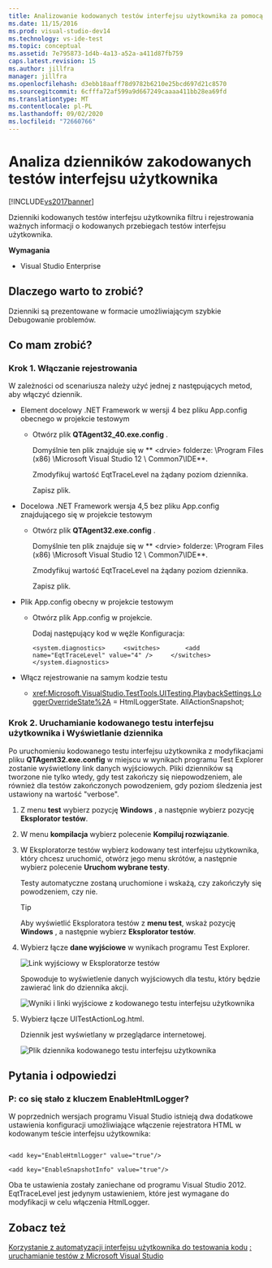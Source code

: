```yaml
---
title: Analizowanie kodowanych testów interfejsu użytkownika za pomocą dzienników kodowanych testów interfejsu użytkownika | Microsoft Docs
ms.date: 11/15/2016
ms.prod: visual-studio-dev14
ms.technology: vs-ide-test
ms.topic: conceptual
ms.assetid: 7e795873-1d4b-4a13-a52a-a411d87fb759
caps.latest.revision: 15
ms.author: jillfra
manager: jillfra
ms.openlocfilehash: d3ebb18aaff78d9782b6210e25bcd697d21c8570
ms.sourcegitcommit: 6cfffa72af599a9d667249caaaa411bb28ea69fd
ms.translationtype: MT
ms.contentlocale: pl-PL
ms.lasthandoff: 09/02/2020
ms.locfileid: "72660766"
---
```

# <a name="analyzing-coded-ui-tests-using-coded-ui-test-logs"></a>Analiza dzienników zakodowanych testów interfejsu użytkownika
[!INCLUDE[vs2017banner](../includes/vs2017banner.md)]

Dzienniki kodowanych testów interfejsu użytkownika filtru i rejestrowania ważnych informacji o kodowanych przebiegach testów interfejsu użytkownika.

 **Wymagania**

- Visual Studio Enterprise

## <a name="why-should-i-do-this"></a>Dlaczego warto to zrobić?
 Dzienniki są prezentowane w formacie umożliwiającym szybkie Debugowanie problemów.

## <a name="how-do-i-do-this"></a>Co mam zrobić?

### <a name="step-1-enable-logging"></a>Krok 1. Włączanie rejestrowania
 W zależności od scenariusza należy użyć jednej z następujących metod, aby włączyć dziennik.

- Element docelowy .NET Framework w wersji 4 bez pliku App.config obecnego w projekcie testowym

  - Otwórz plik **QTAgent32_40.exe.config** .

    Domyślnie ten plik znajduje się w ** \<drvie> folderze: \Program Files (x86) \Microsoft Visual Studio 12 \ Common7\IDE**.

    Zmodyfikuj wartość EqtTraceLevel na żądany poziom dziennika.

    Zapisz plik.

- Docelowa .NET Framework wersja 4,5 bez pliku App.config znajdującego się w projekcie testowym

  - Otwórz plik **QTAgent32.exe.config** .

    Domyślnie ten plik znajduje się w ** \<drvie> folderze: \Program Files (x86) \Microsoft Visual Studio 12 \ Common7\IDE**.

    Zmodyfikuj wartość EqtTraceLevel na żądany poziom dziennika.

    Zapisz plik.

- Plik App.config obecny w projekcie testowym

  - Otwórz plik App.config w projekcie.

    Dodaj następujący kod w węźle Konfiguracja:

    `<system.diagnostics>     <switches>       <add name="EqtTraceLevel" value="4" />     </switches>  </system.diagnostics>`

- Włącz rejestrowanie na samym kodzie testu

  - <xref:Microsoft.VisualStudio.TestTools.UITesting.PlaybackSettings.LoggerOverrideState%2A> = HtmlLoggerState. AllActionSnapshot;

### <a name="step-2-run-your-coded-ui-test-and-view-the-log"></a>Krok 2. Uruchamianie kodowanego testu interfejsu użytkownika i Wyświetlanie dziennika
 Po uruchomieniu kodowanego testu interfejsu użytkownika z modyfikacjami pliku **QTAgent32.exe.config** w miejscu w wynikach programu Test Explorer zostanie wyświetlony link danych wyjściowych. Pliki dzienników są tworzone nie tylko wtedy, gdy test zakończy się niepowodzeniem, ale również dla testów zakończonych powodzeniem, gdy poziom śledzenia jest ustawiony na wartość "verbose".

1. Z menu **test** wybierz pozycję **Windows** , a następnie wybierz pozycję **Eksplorator testów**.

2. W menu **kompilacja** wybierz polecenie **Kompiluj rozwiązanie**.

3. W Eksploratorze testów wybierz kodowany test interfejsu użytkownika, który chcesz uruchomić, otwórz jego menu skrótów, a następnie wybierz polecenie **Uruchom wybrane testy**.

     Testy automatyczne zostaną uruchomione i wskażą, czy zakończyły się powodzeniem, czy nie.

    > [!TIP]
    > Aby wyświetlić Eksploratora testów z **menu test**, wskaż pozycję **Windows** , a następnie wybierz **Eksplorator testów**.

4. Wybierz łącze **dane wyjściowe** w wynikach programu Test Explorer.

     ![Link wyjściowy w Eksploratorze testów](../test/media/cuit-htmlactionlog1.png "CUIT_HTMLActionLog1")

     Spowoduje to wyświetlenie danych wyjściowych dla testu, który będzie zawierać link do dziennika akcji.

     ![Wyniki i linki wyjściowe z kodowanego testu interfejsu użytkownika](../test/media/cuit-htmlactionlog2.png "CUIT_HTMLActionLog2")

5. Wybierz łącze UITestActionLog.html.

     Dziennik jest wyświetlany w przeglądarce internetowej.

     ![Plik dziennika kodowanego testu interfejsu użytkownika](../test/media/cuit-htmlactionlog3.png "CUIT_HTMLActionLog3")

## <a name="q--a"></a>Pytania i odpowiedzi

### <a name="q-what-happened-to-the-enablehtmllogger-key"></a>P: co się stało z kluczem EnableHtmlLogger?
 W poprzednich wersjach programu Visual Studio istnieją dwa dodatkowe ustawienia konfiguracji umożliwiające włączenie rejestratora HTML w kodowanym teście interfejsu użytkownika:

```

<add key="EnableHtmlLogger" value="true"/>

<add key="EnableSnapshotInfo" value="true"/>

```

 Oba te ustawienia zostały zaniechane od programu Visual Studio 2012. EqtTraceLevel jest jedynym ustawieniem, które jest wymagane do modyfikacji w celu włączenia HtmlLogger.

## <a name="see-also"></a>Zobacz też
 [Korzystanie z automatyzacji interfejsu użytkownika do testowania kodu](../test/use-ui-automation-to-test-your-code.md) [: uruchamianie testów z Microsoft Visual Studio](https://msdn.microsoft.com/library/1a1207a9-2a33-4a1e-a1e3-ddf0181b1046)
